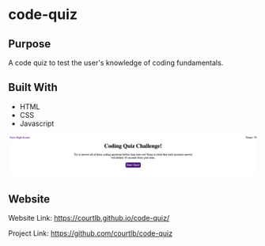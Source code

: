 # code-quiz

## Purpose

A code quiz to test the user's knowledge of coding fundamentals. 

## Built With

* HTML
* CSS
* Javascript

![Code Quiz](assets/images/codequiz_screenshot.png)

## Website
Website Link: https://courtlb.github.io/code-quiz/

Project Link: https://github.com/courtlb/code-quiz 

